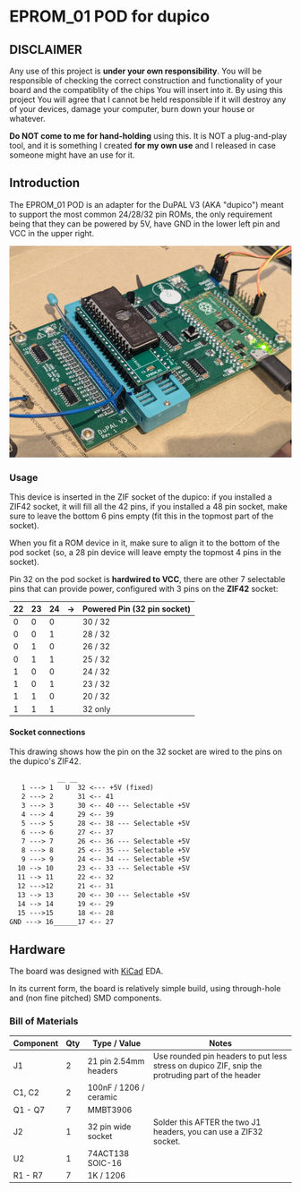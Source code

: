 # EPROM_01 POD for dupico

## DISCLAIMER

Any use of this project is **under your own responsibility**.
You will be responsible of checking the correct construction and functionality of your board and the compatiblity of the chips You will insert into it.
By using this project You will agree that I cannot be held responsible if it will destroy any of your devices, damage your computer, burn down your house or whatever.

**Do NOT come to me for hand-holding** using this. It is NOT a plug-and-play tool, and it is something I created **for my own use** and I released in case someone might have an use for it.

## Introduction

The EPROM_01 POD is an adapter for the DuPAL V3 (AKA "dupico") meant to support the most common 24/28/32 pin ROMs, the only requirement being that they can be powered by 5V, have GND in the lower left pin and VCC in the upper right.

![Rev. 0 PCB](pics/eprom_01_in_use.jpg)

### Usage

This device is inserted in the ZIF socket of the dupico: if you installed a ZIF42 socket, it will fill all the 42 pins, if you installed a 48 pin socket, make sure to leave the bottom 6 pins empty (fit this in the topmost part of the socket).

When you fit a ROM device in it, make sure to align it to the bottom of the pod socket (so, a 28 pin device will leave empty the topmost 4 pins in the socket). 

Pin 32 on the pod socket is **hardwired to VCC**, there are other 7 selectable pins that can provide power, configured with 3 pins on the **ZIF42** socket:

| 22 | 23 | 24 | -> | Powered Pin (32 pin socket) |
| -- | -- | -- | -- | --------------------------- |
|  0 |  0 |  0 |    | 30 / 32                     |
|  0 |  0 |  1 |    | 28 / 32                     |
|  0 |  1 |  0 |    | 26 / 32                     |
|  0 |  1 |  1 |    | 25 / 32                     |
|  1 |  0 |  0 |    | 24 / 32                     |
|  1 |  0 |  1 |    | 23 / 32                     |
|  1 |  1 |  0 |    | 20 / 32                     |
|  1 |  1 |  1 |    | 32 only                     |

#### Socket connections

This drawing shows how the pin on the 32 socket are wired to the pins on the dupico's ZIF42.

```
            __ __
   1 ---> 1   U  32 <--- +5V (fixed)
   2 ---> 2      31 <-- 41
   3 ---> 3      30 <-- 40 --- Selectable +5V
   4 ---> 4      29 <-- 39
   5 ---> 5      28 <-- 38 --- Selectable +5V
   6 ---> 6      27 <-- 37
   7 ---> 7      26 <-- 36 --- Selectable +5V
   8 ---> 8      25 <-- 35 --- Selectable +5V
   9 ---> 9      24 <-- 34 --- Selectable +5V
  10 --> 10      23 <-- 33 --- Selectable +5V
  11 --> 11      22 <-- 32
  12 --->12      21 <-- 31
  13 --> 13      20 <-- 30 --- Selectable +5V
  14 --> 14      19 <-- 29
  15 --->15      18 <-- 28
GND ---> 16______17 <-- 27

```

## Hardware

The board was designed with [KiCad](https://kicad.org/) EDA.

In its current form, the board is relatively simple build, using through-hole and (non fine pitched) SMD components.

### Bill of Materials

| Component         | Qty | Type / Value                   | Notes                                                                                            |
| ----------------- | --- | ------------------------------ | ------------------------------------------------------------------------------------------------ |
| J1                |  2  | 21 pin 2.54mm headers          | Use rounded pin headers to put less stress on dupico ZIF, snip the protruding part of the header |
| C1, C2            |  2  | 100nF / 1206 / ceramic         |                                                                                                  |
| Q1 - Q7           |  7  | MMBT3906                       |                                                                                                  |
| J2                |  1  | 32 pin wide socket             | Solder this AFTER the two J1 headers, you can use a ZIF32 socket.                                |
| U2                |  1  | 74ACT138 SOIC-16               |                                                                                                  |
| R1 - R7           |  7  | 1K / 1206                      |                                                                                                  |
